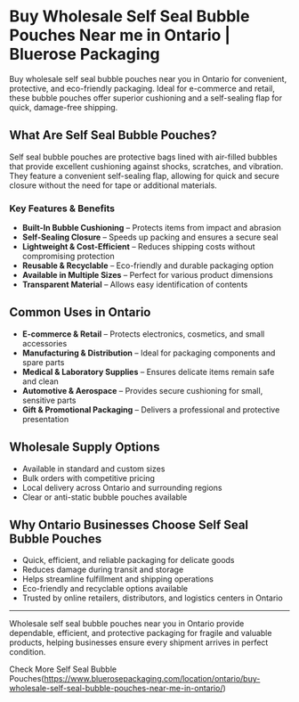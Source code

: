 # Buy Wholesale Self Seal Bubble Pouches Near me in Ontario | Bluerose Packaging 

Buy wholesale self seal bubble pouches near you in Ontario for convenient, protective, and eco-friendly packaging. Ideal for e-commerce and retail, these bubble pouches offer superior cushioning and a self-sealing flap for quick, damage-free shipping.

## What Are Self Seal Bubble Pouches?  

Self seal bubble pouches are protective bags lined with air-filled bubbles that provide excellent cushioning against shocks, scratches, and vibration. They feature a convenient self-sealing flap, allowing for quick and secure closure without the need for tape or additional materials.  

### Key Features & Benefits  

- **Built-In Bubble Cushioning** – Protects items from impact and abrasion  
- **Self-Sealing Closure** – Speeds up packing and ensures a secure seal  
- **Lightweight & Cost-Efficient** – Reduces shipping costs without compromising protection  
- **Reusable & Recyclable** – Eco-friendly and durable packaging option  
- **Available in Multiple Sizes** – Perfect for various product dimensions  
- **Transparent Material** – Allows easy identification of contents  

## Common Uses in Ontario  

- **E-commerce & Retail** – Protects electronics, cosmetics, and small accessories  
- **Manufacturing & Distribution** – Ideal for packaging components and spare parts  
- **Medical & Laboratory Supplies** – Ensures delicate items remain safe and clean  
- **Automotive & Aerospace** – Provides secure cushioning for small, sensitive parts  
- **Gift & Promotional Packaging** – Delivers a professional and protective presentation  

## Wholesale Supply Options  

- Available in standard and custom sizes  
- Bulk orders with competitive pricing  
- Local delivery across Ontario and surrounding regions  
- Clear or anti-static bubble pouches available  

## Why Ontario Businesses Choose Self Seal Bubble Pouches  

- Quick, efficient, and reliable packaging for delicate goods  
- Reduces damage during transit and storage  
- Helps streamline fulfillment and shipping operations  
- Eco-friendly and recyclable options available  
- Trusted by online retailers, distributors, and logistics centers in Ontario  

---  
Wholesale self seal bubble pouches near you in Ontario provide dependable, efficient, and protective packaging for fragile and valuable products, helping businesses ensure every shipment arrives in perfect condition.  

Check More Self Seal Bubble Pouches(https://www.bluerosepackaging.com/location/ontario/buy-wholesale-self-seal-bubble-pouches-near-me-in-ontario/)

